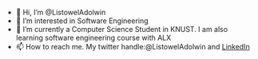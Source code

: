 - 👋 Hi, I’m @ListowelAdolwin
- 👀 I’m interested in Software Engineering
- 🌱 I’m currently a Computer Science Student in KNUST. I am also learning software engineering course with ALX
- 📫 How to reach me. My twitter handle:@ListowelAdolwin and [LinkedIn](https://www.linked.com/in/listowel-adolwin)

<!---
ListowelAdolwin/ListowelAdolwin is a ✨ special ✨ repository because its `README.md` (this file) appears on your GitHub profile.
You can click the Preview link to take a look at your changes.
--->
